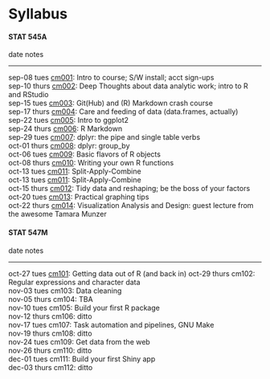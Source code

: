 # Syllabus





<!-- unholy hack to make following two tables less wide and the same wide -->
<style type="text/css">
table {
   max-width: 50%;
}
</style>

#### STAT 545A


date           notes                                                                                                                              
-------------  -----------------------------------------------------------------------------------------------------------------------------------
sep-08 tues    <a href="cm001_course-intro-sw-install-account-signup.html">cm001</a>: Intro to course; S/W install; acct sign-ups                 
sep-10 thurs   <a href="cm002_r-rstudio-intro.html">cm002</a>: Deep Thoughts about data analytic work; intro to R and RStudio                     
sep-15 tues    <a href="cm003_r-objects-git-toe-dip.html">cm003</a>: Git(Hub) and (R) Markdown crash course                                       
sep-17 thurs   <a href="cm004_care-feeding-data.html">cm004</a>: Care and feeding of data (data.frames, actually)                                 
sep-22 tues    <a href="cm005_ggplot2-intro.html">cm005</a>: Intro to ggplot2                                                                     
sep-24 thurs   <a href="cm006_rmarkdown.html">cm006</a>: R Markdown                                                                               
sep-29 tues    <a href="cm007_dplyr-intro.html">cm007</a>: dplyr: the pipe and single table verbs                                                 
oct-01 thurs   <a href="cm008_dplyr-contd.html">cm008</a>: dplyr: group_by                                                                        
oct-06 tues    <a href="cm009_r-objects-collections.html">cm009</a>: Basic flavors of R objects                                                   
oct-08 thurs   <a href="cm010_write-function.html">cm010</a>: Writing your own R functions                                                        
oct-13 tues    <a href="cm011_files-out-in.html">cm011</a>: Split-Apply-Combine                                                                   
oct-13 tues    <a href="cm011_split-apply-combine.html">cm011</a>: Split-Apply-Combine                                                            
oct-15 thurs   <a href="cm012_tidy-data-factors.html">cm012</a>: Tidy data and reshaping; be the boss of your factors                             
oct-20 tues    <a href="cm013_practical-figure-making.html">cm013</a>: Practical graphing tips                                                    
oct-22 thurs   <a href="cm014_viz-design-munzner.html">cm014</a>: Visualization Analysis and Design: guest lecture from the awesome Tamara Munzer 

#### STAT 547M


date           notes                                                                            
-------------  ---------------------------------------------------------------------------------
oct-27 tues    <a href="cm101_files-out-in.html">cm101</a>: Getting data out of R (and back in) 
oct-29 thurs   cm102: Regular expressions and character data                                    
nov-03 tues    cm103: Data cleaning                                                             
nov-05 thurs   cm104: TBA                                                                       
nov-10 tues    cm105: Build your first R package                                                
nov-12 thurs   cm106: ditto                                                                     
nov-17 tues    cm107: Task automation and pipelines, GNU Make                                   
nov-19 thurs   cm108: ditto                                                                     
nov-24 tues    cm109: Get data from the web                                                     
nov-26 thurs   cm110: ditto                                                                     
dec-01 tues    cm111: Build your first Shiny app                                                
dec-03 thurs   cm112: ditto                                                                     
